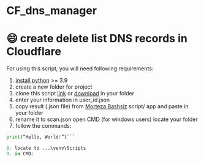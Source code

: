 # CF_dns_manager
:smile: create delete list DNS records in Cloudflare
========================
For using this script, you will need following requirements:
1. [install python](https://www.python.org/downloads/) >= 3.9
2. create a new folder for project
3. clone this script [link](https://github.com/ImanMontajabi/CF_dns_manager.git) or [download](https://github.com/ImanMontajabi/CF_dns_manager/archive/refs/heads/main.zip) in your folder
4. enter your information in user_id.json
5. copy result (.json file) from [Morteza Bashsiz](https://github.com/MortezaBashsiz/CFScanner) script/ app and paste in your folder
6. rename it to scan.json
open CMD (for windows users) locate your folder
7. follow the commands:
```python
print(“Hello, World!”)```

8. locate to ...\venv\Scripts
9. in CMD:

